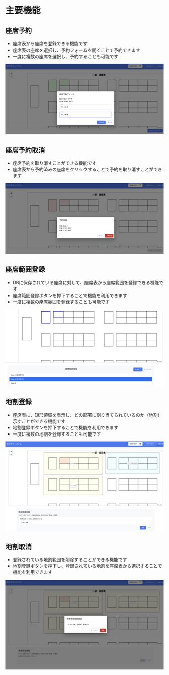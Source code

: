 # 主要機能

## 座席予約
* 座席表から座席を登録できる機能です
* 座席表の座席を選択し、予約フォームを開くことで予約できます
* 一度に複数の座席を選択し、予約することも可能です

![座席予約](readme_assets/images/image2.png)

## 座席予約取消
* 座席予約を取り消すことができる機能です
* 座席表から予約済みの座席をクリックすることで予約を取り消すことができます

![座席予約取消](readme_assets/images/image3.png)

## 座席範囲登録
* DBに保存されている座席に対して、座席表から座席範囲を登録できる機能です
* 座席範囲登録ボタンを押下することで機能を利用できます
* 一度に複数の座席範囲を登録することも可能です

![座席範囲登録](readme_assets/images/image1.png)

## 地割登録
* 座席表に、矩形領域を表示し、どの部署に割り当てられているのか（地割）示すことができる機能です
* 地割登録ボタンを押下することで機能を利用できます
* 一度に複数の地割を登録することも可能です

![地割登録](readme_assets/images/image4.png)

## 地割取消
* 登録されている地割範囲を削除することができる機能です
* 地割登録ボタンを押下し、登録されている地割を座席表から選択することで機能を利用できます

![地割取消](readme_assets/images/image5.png)
